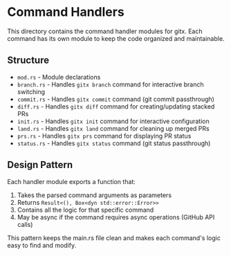 # Command Handlers

This directory contains the command handler modules for gitx. Each command has its own module to keep the code organized and maintainable.

## Structure

- `mod.rs` - Module declarations
- `branch.rs` - Handles `gitx branch` command for interactive branch switching
- `commit.rs` - Handles `gitx commit` command (git commit passthrough)
- `diff.rs` - Handles `gitx diff` command for creating/updating stacked PRs
- `init.rs` - Handles `gitx init` command for interactive configuration
- `land.rs` - Handles `gitx land` command for cleaning up merged PRs
- `prs.rs` - Handles `gitx prs` command for displaying PR status
- `status.rs` - Handles `gitx status` command (git status passthrough)

## Design Pattern

Each handler module exports a function that:
1. Takes the parsed command arguments as parameters
2. Returns `Result<(), Box<dyn std::error::Error>>`
3. Contains all the logic for that specific command
4. May be async if the command requires async operations (GitHub API calls)

This pattern keeps the main.rs file clean and makes each command's logic easy to find and modify.